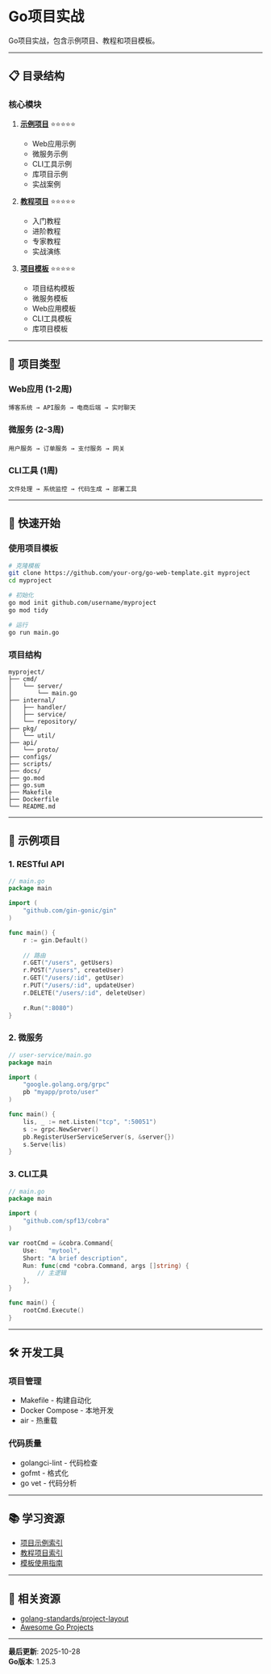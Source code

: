 # Go项目实战

Go项目实战，包含示例项目、教程和项目模板。

---

## 📋 目录结构

### 核心模块

1. **[示例项目](./examples/README.md)** ⭐⭐⭐⭐⭐
   - Web应用示例
   - 微服务示例
   - CLI工具示例
   - 库项目示例
   - 实战案例

2. **[教程项目](./tutorials/README.md)** ⭐⭐⭐⭐⭐
   - 入门教程
   - 进阶教程
   - 专家教程
   - 实战演练

3. **[项目模板](./templates/README.md)** ⭐⭐⭐⭐⭐
   - 项目结构模板
   - 微服务模板
   - Web应用模板
   - CLI工具模板
   - 库项目模板

---

## 🎯 项目类型

### Web应用 (1-2周)
```
博客系统 → API服务 → 电商后端 → 实时聊天
```

### 微服务 (2-3周)
```
用户服务 → 订单服务 → 支付服务 → 网关
```

### CLI工具 (1周)
```
文件处理 → 系统监控 → 代码生成 → 部署工具
```

---

## 🚀 快速开始

### 使用项目模板

```bash
# 克隆模板
git clone https://github.com/your-org/go-web-template.git myproject
cd myproject

# 初始化
go mod init github.com/username/myproject
go mod tidy

# 运行
go run main.go
```

### 项目结构

```
myproject/
├── cmd/
│   └── server/
│       └── main.go
├── internal/
│   ├── handler/
│   ├── service/
│   └── repository/
├── pkg/
│   └── util/
├── api/
│   └── proto/
├── configs/
├── scripts/
├── docs/
├── go.mod
├── go.sum
├── Makefile
├── Dockerfile
└── README.md
```

---

## 📖 示例项目

### 1. RESTful API

```go
// main.go
package main

import (
    "github.com/gin-gonic/gin"
)

func main() {
    r := gin.Default()
    
    // 路由
    r.GET("/users", getUsers)
    r.POST("/users", createUser)
    r.GET("/users/:id", getUser)
    r.PUT("/users/:id", updateUser)
    r.DELETE("/users/:id", deleteUser)
    
    r.Run(":8080")
}
```

### 2. 微服务

```go
// user-service/main.go
package main

import (
    "google.golang.org/grpc"
    pb "myapp/proto/user"
)

func main() {
    lis, _ := net.Listen("tcp", ":50051")
    s := grpc.NewServer()
    pb.RegisterUserServiceServer(s, &server{})
    s.Serve(lis)
}
```

### 3. CLI工具

```go
// main.go
package main

import (
    "github.com/spf13/cobra"
)

var rootCmd = &cobra.Command{
    Use:   "mytool",
    Short: "A brief description",
    Run: func(cmd *cobra.Command, args []string) {
        // 主逻辑
    },
}

func main() {
    rootCmd.Execute()
}
```

---

## 🛠️ 开发工具

### 项目管理
- Makefile - 构建自动化
- Docker Compose - 本地开发
- air - 热重载

### 代码质量
- golangci-lint - 代码检查
- gofmt - 格式化
- go vet - 代码分析

---

## 📚 学习资源

- [项目示例索引](./examples/00-示例索引.md)
- [教程项目索引](./tutorials/00-教程索引.md)
- [模板使用指南](./templates/06-快速开始指南.md)

---

## 🔗 相关资源

- [golang-standards/project-layout](https://github.com/golang-standards/project-layout)
- [Awesome Go Projects](https://github.com/avelino/awesome-go#project-layout)

---

**最后更新**: 2025-10-28  
**Go版本**: 1.25.3

